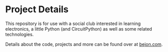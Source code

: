 # Project Details

This repository is for use with a social club interested in learning electronics, a little Python (and CircuitPython) as well as some related technologies.

Details about the code, projects and more can be found over at [bejon.com](http://bejon.com/projects/friendsinelectronics/).
